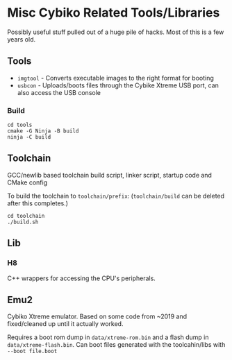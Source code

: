 # Misc Cybiko Related Tools/Libraries

Possibly useful stuff pulled out of a huge pile of hacks. Most of this is a few years old.

## Tools
- `imgtool` - Converts executable images to the right format for booting
- `usbcon` - Uploads/boots files through the Cybike Xtreme USB port, can also access the USB console

### Build
```
cd tools
cmake -G Ninja -B build
ninja -C build
```

## Toolchain
GCC/newlib based toolchain build script, linker script, startup code and CMake config

To build the toolchain to `toolchain/prefix`: (`toolchain/build` can be deleted after this completes.)
```
cd toolchain
./build.sh
```

## Lib

### H8
C++ wrappers for accessing the CPU's peripherals.

## Emu2
Cybiko Xtreme emulator. Based on some code from ~2019 and fixed/cleaned up until it actually worked.

Requires a boot rom dump in `data/xtreme-rom.bin` and a flash dump in `data/xtreme-flash.bin`. Can boot files generated with the toolcahin/libs with `--boot file.boot`